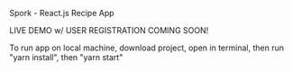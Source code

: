 Spork - React.js Recipe App

LIVE DEMO w/ USER REGISTRATION COMING SOON!

To run app on local machine, download project, open in terminal, then run "yarn install", then "yarn start"
